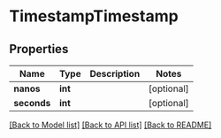 # TimestampTimestamp

## Properties
Name | Type | Description | Notes
------------ | ------------- | ------------- | -------------
**nanos** | **int** |  | [optional] 
**seconds** | **int** |  | [optional] 

[[Back to Model list]](../README.md#documentation-for-models) [[Back to API list]](../README.md#documentation-for-api-endpoints) [[Back to README]](../README.md)



